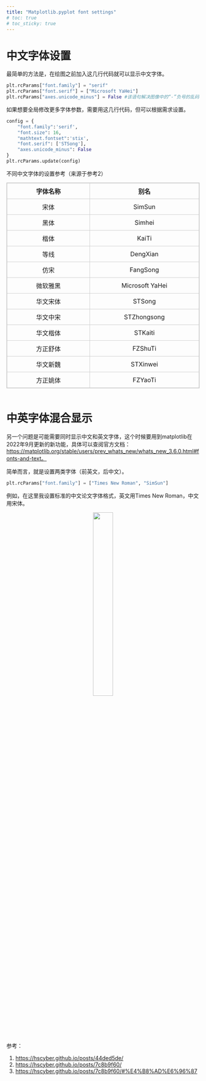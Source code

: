 ```yaml
---
title: "Matplotlib.pyplot font settings"
# toc: true
# toc_sticky: true
---
```


# 中文字体设置

最简单的方法是，在绘图之前加入这几行代码就可以显示中文字体。

```python
plt.rcParams["font.family"] = "serif"
plt.rcParams["font.serif"] = ["Microsoft YaHei"]
plt.rcParams["axes.unicode_minus"] = False #该语句解决图像中的“-”负号的乱码问题
```

如果想要全局修改更多字体参数，需要用这几行代码，但可以根据需求设置。

```python
config = {
    "font.family":'serif',
    "font.size": 16,
    "mathtext.fontset":'stix',
    "font.serif": ['STSong'],
    "axes.unicode_minus": False
}
plt.rcParams.update(config)
```

不同中文字体的设置参考（来源于参考2）

<table style="border-collapse:collapse;border:1px solid #ccc;margin:0 auto;">
    <tr>
      <th style="width: 50em;;border:1px solid #ccc;padding:8px;text-align:center;">字体名称</th>
      <th style="width: 50em;;border:1px solid #ccc;padding:8px;text-align:center;">别名</th>
    </tr>
    <tr>
      <td style="border:1px solid #ccc;padding:8px;text-align:center;">宋体</td>
      <td style="border:1px solid #ccc;padding:8px;text-align:center;">SimSun</td>
    </tr>
    <tr>
      <td style="border:1px solid #ccc;padding:8px;text-align:center;">黑体</td>
      <td style="border:1px solid #ccc;padding:8px;text-align:center;">Simhei</td>
    </tr>
    <tr>
      <td style="border:1px solid #ccc;padding:8px;text-align:center;">楷体</td>
      <td style="border:1px solid #ccc;padding:8px;text-align:center;">KaiTi</td>
    </tr>
    <tr>
      <td style="border:1px solid #ccc;padding:8px;text-align:center;">等线</td>
      <td style="border:1px solid #ccc;padding:8px;text-align:center;">DengXian</td>
    </tr>
    <tr>
      <td style="border:1px solid #ccc;padding:8px;text-align:center;">仿宋</td>
      <td style="border:1px solid #ccc;padding:8px;text-align:center;">FangSong</td>
    </tr>
    <tr>
      <td style="border:1px solid #ccc;padding:8px;text-align:center;">微软雅黑</td>
      <td style="border:1px solid #ccc;padding:8px;text-align:center;">Microsoft YaHei</td>
    </tr>
    <tr>
      <td style="border:1px solid #ccc;padding:8px;text-align:center;">华文宋体</td>
      <td style="border:1px solid #ccc;padding:8px;text-align:center;">STSong</td>
    </tr>
    <tr>
      <td style="border:1px solid #ccc;padding:8px;text-align:center;">华文中宋</td>
      <td style="border:1px solid #ccc;padding:8px;text-align:center;">STZhongsong</td>
    </tr>
    <tr>
      <td style="border:1px solid #ccc;padding:8px;text-align:center;">华文楷体</td>
      <td style="border:1px solid #ccc;padding:8px;text-align:center;">STKaiti</td>
    </tr>
    <tr>
      <td style="border:1px solid #ccc;padding:8px;text-align:center;">方正舒体</td>
      <td style="border:1px solid #ccc;padding:8px;text-align:center;">FZShuTi</td>
    </tr>
    <tr>
      <td style="border:1px solid #ccc;padding:8px;text-align:center;">华文新魏</td>
      <td style="border:1px solid #ccc;padding:8px;text-align:center;">STXinwei</td>
    </tr>
    <tr>
      <td style="border:1px solid #ccc;padding:8px;text-align:center;">方正姚体</td>
      <td style="border:1px solid #ccc;padding:8px;text-align:center;">FZYaoTi</td>
    </tr>
  </table>
  </br>
  
# 中英字体混合显示

另一个问题是可能需要同时显示中文和英文字体，这个时候要用到matplotlib在2022年9月更新的新功能，具体可以查阅官方文档：https://matplotlib.org/stable/users/prev_whats_new/whats_new_3.6.0.html#fonts-and-text。

简单而言，就是设置两类字体（前英文，后中文）。

```python
plt.rcParams["font.family"] = ["Times New Roman", "SimSun"]
```

例如，在这里我设置标准的中文论文字体格式，英文用Times New Roman，中文用宋体。

<figure align="center">
  <img src="{{ site.url }}{{ site.baseurl }}/assets/images/post_figs/matplotlib-font-settings/test.jpg" width = 35%/>
</figure>

参考：

1. https://hscyber.github.io/posts/44ded5de/
2. https://hscyber.github.io/posts/7c8b9f60/
3. https://hscyber.github.io/posts/7c8b9f60/#%E4%B8%AD%E6%96%87

